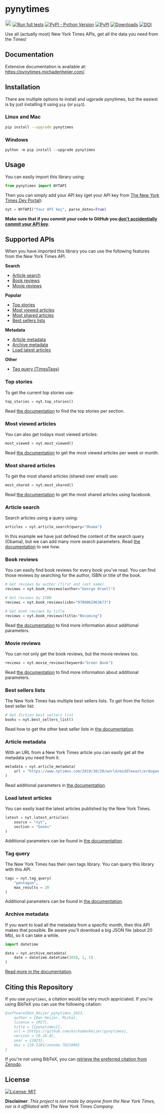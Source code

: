 # pynytimes

[<img src="https://raw.githubusercontent.com/michadenheijer/pynytimes/main/.github/poweredby_nytimes.png" height="20px">](https://developer.nytimes.com/) [![Run full tests](https://github.com/michadenheijer/pynytimes/actions/workflows/python-full-tests.yaml/badge.svg)](https://github.com/michadenheijer/pynytimes/actions/workflows/python-full-tests.yaml)
[![PyPI - Python Version](https://img.shields.io/pypi/pyversions/pynytimes)](https://pypi.org/project/pynytimes/) [![PyPI](https://img.shields.io/pypi/v/pynytimes)](https://pypi.org/project/pynytimes/) [![Downloads](https://pepy.tech/badge/pynytimes)](https://pepy.tech/project/pynytimes) [![DOI](https://zenodo.org/badge/216087297.svg)](https://zenodo.org/badge/latestdoi/216087297)

Use all (actually most) New York Times APIs, get all the data you need from the Times!

## Documentation

Extensive documentation is available at: https://pynytimes.michadenheijer.com/.

## Installation

There are multiple options to install and ugprade pynytimes, but the easiest is by just installing it using ```pip``` (or ```pip3```).
### Linux and Mac

```bash
pip install --upgrade pynytimes
```

### Windows

```shell
python -m pip install --upgrade pynytimes
```

## Usage

You can easily import this library using:

```python
from pynytimes import NYTAPI
```

Then you can simply add your API key (get your API key from [The New York Times Dev Portal](https://developer.nytimes.com/)):

```python
nyt = NYTAPI("Your API key", parse_dates=True)
```

**Make sure that if you commit your code to GitHub you [don't accidentially commit your API key](https://towardsdatascience.com/how-to-hide-your-api-keys-in-python-fb2e1a61b0a0).**

## Supported APIs

When you have imported this library you can use the following features from the New York Times API.

**Search**
- [Article search](https://pynytimes.michadenheijer.com/search/article-search)
- [Book reviews](https://pynytimes.michadenheijer.com/search/book-reviews)
- [Movie reviews](https://pynytimes.michadenheijer.com/search/movie-reviews)

**Popular**
- [Top stories](https://pynytimes.michadenheijer.com/popular/top-stories)
- [Most viewed articles](https://pynytimes.michadenheijer.com/popular/most-viewed)
- [Most shared articles](https://pynytimes.michadenheijer.com/popular/most-shared)
- [Best sellers lists](https://pynytimes.michadenheijer.com/popular/best-sellers-lists)

**Metadata**
- [Article metadata](https://pynytimes.michadenheijer.com/metadata/article-metadata)
- [Archive metadata](https://pynytimes.michadenheijer.com/metadata/archive-metadata)
- [Load latest articles](https://pynytimes.michadenheijer.com/metadata/latest-articles)

**Other**
- [Tag query (TimesTags)](https://pynytimes.michadenheijer.com/other/tags)

### Top stories

To get the current top stories use:

```python
top_stories = nyt.top_stories()
```
Read [the documentation](https://pynytimes.michadenheijer.com/popular/top-stories) to find the top stories per section.

### Most viewed articles

You can also get todays most viewed articles:

```python
most_viewed = nyt.most_viewed()
```
Read [the documentation](https://pynytimes.michadenheijer.com/popular/most-viewed) to get the most viewed articles per week or month.

### Most shared articles

To get the most shared articles (shared over email) use:

```python
most_shared = nyt.most_shared()
```

Read [the documentation](https://pynytimes.michadenheijer.com/popular/most-shared) to get the most shared articles using facebook.


### Article search

Search articles using a query using:

```python
articles = nyt.article_search(query="Obama")
```
In this example we have just defined the content of the search query (Obama), but we can add many more search parameters. Read [the documentation](https://pynytimes.michadenheijer.com/search/article-search) to see how.


### Book reviews

You can easily find book reviews for every book you've read. You can find those reviews by searching for the author, ISBN or title of the book.

```python
# Get reviews by author (first and last name)
reviews = nyt.book_reviews(author="George Orwell")

# Get reviews by ISBN
reviews = nyt.book_reviews(isbn="9780062963673")

# Get book reviews by title
reviews = nyt.book_reviews(title="Becoming")
```

Read [the documentation](https://pynytimes.michadenheijer.com/search/book-reviews) to find more information about additional parameters.

### Movie reviews

You can not only get the book reviews, but the movie reviews too.

```python
reviews = nyt.movie_reviews(keyword="Green Book")
```

Read [the documentation](https://pynytimes.michadenheijer.com/search/movie-reviews) to find more information about additional parameters.

### Best sellers lists

The New York Times has multiple best sellers lists. To get from the fiction best seller list:

```python
# Get fiction best sellers list
books = nyt.best_sellers_list()
```

Read how to get the other best seller lists in [the documentation](https://pynytimes.michadenheijer.com/popular/best-sellers-lists).

### Article metadata

With an URL from a New York Times article you can easily get all the metadata you need from it.

```python
metadata = nyt.article_metadata(
    url = "https://www.nytimes.com/2019/10/20/world/middleeast/erdogan-turkey-nuclear-weapons-trump.html"
)
```
Read additional parameters in [the documentation](https://pynytimes.michadenheijer.com/metadata/article-metadata).

### Load latest articles

You can easily load the latest articles published by the New York Times.

```python
latest = nyt.latest_articles(
    source = "nyt",
    section = "books"
)
```

Additional parameters can be found in [the documentation](https://pynytimes.michadenheijer.com/metadata/latest-articles).

### Tag query

The New York Times has their own tags library. You can query this library with this API.

```python
tags = nyt.tag_query(
    "pentagon",
    max_results = 20
)
```

Additional parameters can be found in [the documentation](https://pynytimes.michadenheijer.com/other/tags).

### Archive metadata

If you want to load all the metadata from a specific month, then this API makes that possible. Be aware you'll download a big JSON file (about 20 Mb), so it can take a while.

```python
import datetime

data = nyt.archive_metadata(
    date = datetime.datetime(2019, 1, 1)
)
```

[Read more in the documentation](https://pynytimes.michadenheijer.com/metadata/archive-metadata).

## Citing this Repository
If you use ```pynytimes```, a citation would be very much appriciated. If you're using BibTeX you can use the following citation:

```bib
@software{Den_Heijer_pynytimes_2023,
    author = {Den Heijer, Micha},
    license = {MIT},
    title = {{pynytimes}},
    url = {https://github.com/michadenheijer/pynytimes},
    version = {0.10.0},
    year = {2023},
    doi = {10.5281/zenodo.7821090}
}
```

If you're not using BibTeX, you can [retrieve the preferred citation from Zenodo](https://doi.org/10.5281/zenodo.7821090).

## License

[![License: MIT](https://img.shields.io/badge/License-MIT-yellow.svg)](LICENSE)

**Disclaimer**: *This project is not made by anyone from the New York Times, nor is it affiliated with The New York Times Company.*
